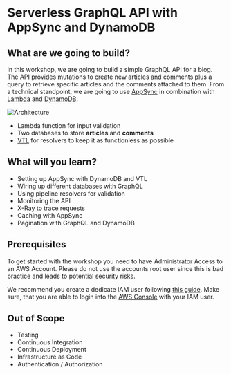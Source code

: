 # Serverless GraphQL API with AppSync and DynamoDB

## What are we going to build?

In this workshop, we are going to build a simple GraphQL API for a blog. The API provides mutations to create new articles and comments plus a query to retrieve specific articles and the comments attached to them. From a technical standpoint, we are going to use [AppSync](https://aws.amazon.com/appsync/) in combination with [Lambda](https://aws.amazon.com/lambda/) and [DynamoDB](https://aws.amazon.com/dynamodb/).

![Architecture](/_media/welcome/architecture.png)

* Lambda function for input validation
* Two databases to store **articles** and **comments**
* [VTL](https://docs.aws.amazon.com/appsync/latest/devguide/resolver-mapping-template-reference.html) for resolvers to keep it as functionless as possible

## What will you learn?

* Setting up AppSync with DynamoDB and VTL
* Wiring up different databases with GraphQL
* Using pipeline resolvers for validation
* Monitoring the API
* X-Ray to trace requests
* Caching with AppSync
* Pagination with GraphQL and DynamoDB

## Prerequisites

To get started with the workshop you need to have Administrator Access to an AWS Account. Please do not use the accounts root user since this is bad practice and leads to potential security risks.

We recommend you create a dedicate IAM user following [this guide](https://docs.aws.amazon.com/IAM/latest/UserGuide/getting-started_create-admin-group.html). Make sure, that you are able to login into the [AWS Console](https://console.aws.amazon.com/) with your IAM user.

## Out of Scope

* Testing
* Continuous Integration
* Continuous Deployment 
* Infrastructure as Code
* Authentication / Authorization
